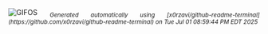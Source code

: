 <div align="justify">
<picture>
    <source media="(prefers-color-scheme: dark)" srcset="https://i.ibb.co/5hXfbbBs/output-gif.gif">
    <source media="(prefers-color-scheme: light)" srcset="https://i.ibb.co/5hXfbbBs/output-gif.gif">
    <img alt="GIFOS" src="https://i.ibb.co/5hXfbbBs/output-gif.gif">
</picture>
<sub><i>Generated automatically using [x0rzavi/github-readme-terminal](https://github.com/x0rzavi/github-readme-terminal) on Tue Jul 01 08:59:44 PM EDT 2025</i></sub>
</div>

<!--  -->
